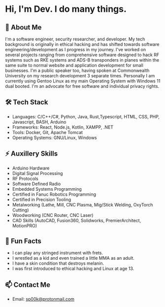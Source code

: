 # Hi, I'm Dev. I do many things.

## 🚀 About Me
I'm a software engineer, security researcher, and developer. My tech background is originally in ethical hacking and has shifted towards software engineering/development
as I progress in my journey. I've worked on several projects ranging from comprehensive software designed to hack RF systems such as RKE systems and ADS-B transponders
in planes within the same suite to normal website and application development for small businesses. I'm a public speaker too, having spoken at Commonwealth University
on my research development 3 separate times. Personally I am currently using Gentoo Linux as my main Operating System with Windows 11 dual booted. 
I'm an advocate for free software and individual privacy rights. 

## 🛠️ Tech Stack
- Languages: C/C++/C#, Python, Java, Rust,Typescript, HTML, CSS, PHP, Javascript, BASH, Arduino
- Frameworks: React, Node.js, Kotlin, XAMPP, .NET
- Tools: Docker, Git, Apache Tomcat
- Operating Systems: GNU/Linux, Windows

## ⚡ Auxillery Skills
- Arduino Hardware
- Digital Signal Processing
- RF Protocols
- Software Defined Radio
- Embedded Systems Programming
- Certified in Fanuc Robotics Programming
- Certified in Precision Tooling
- Metalworking (Lathe, Mill, CNC Plasma, Mig/Stick Welding, OxyTorch Cutting)
- Woodworking (CNC Router, CNC Laser)
- CAD Skills (AutoCAD, Fusion360, Solidworks, PremierArchitect, MotionPRO)

## 🧠 Fun Facts
- I can play any stringed instrument with frets.
- I wrestled as a kid and even trained a little MMA as an adult.
- I have a skin condition that destroys melanin.
- I was first introduced to ethical hacking and Linux at age 13.

## 📫 Contact Me
- Email: sp00k@protonmail.com
